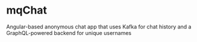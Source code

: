 # mqChat
Angular-based anonymous chat app that uses Kafka for chat history and a GraphQL-powered backend for unique usernames
